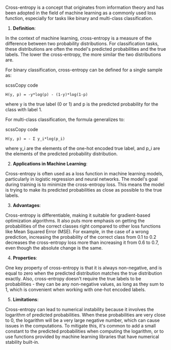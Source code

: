 Cross-entropy is a concept that originates from information theory and has been adopted in the field of machine learning as a commonly used loss function, especially for tasks like binary and multi-class classification.

1. **Definition**:

In the context of machine learning, cross-entropy is a measure of the difference between two probability distributions. For classification tasks, these distributions are often the model's predicted probabilities and the true labels. The lower the cross-entropy, the more similar the two distributions are.

For binary classification, cross-entropy can be defined for a single sample as:

scssCopy code

`H(y, p) = -y*log(p) - (1-y)*log(1-p)`

where y is the true label (0 or 1) and p is the predicted probability for the class with label 1.

For multi-class classification, the formula generalizes to:

scssCopy code

`H(y, p) = - Σ y_i*log(p_i)` 

where y_i are the elements of the one-hot encoded true label, and p_i are the elements of the predicted probability distribution.

2. **Applications in Machine Learning**:

Cross-entropy is often used as a loss function in machine learning models, particularly in logistic regression and neural networks. The model's goal during training is to minimize the cross-entropy loss. This means the model is trying to make its predicted probabilities as close as possible to the true labels.

3. **Advantages**:

Cross-entropy is differentiable, making it suitable for gradient-based optimization algorithms. It also puts more emphasis on getting the probabilities of the correct classes right compared to other loss functions like Mean Squared Error (MSE). For example, in the case of a wrong prediction, increasing the probability of the correct class from 0.1 to 0.2 decreases the cross-entropy loss more than increasing it from 0.6 to 0.7, even though the absolute change is the same.

4. **Properties**:

One key property of cross-entropy is that it is always non-negative, and is equal to zero when the predicted distribution matches the true distribution exactly. Also, cross-entropy doesn't require the true labels to be probabilities - they can be any non-negative values, as long as they sum to 1, which is convenient when working with one-hot encoded labels.

5. **Limitations**:

Cross-entropy can lead to numerical instability because it involves the logarithm of predicted probabilities. When these probabilities are very close to 0, the logarithm will be a very large negative number, which can cause issues in the computations. To mitigate this, it's common to add a small constant to the predicted probabilities when computing the logarithm, or to use functions provided by machine learning libraries that have numerical stability built-in.
